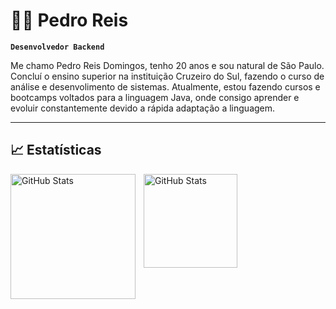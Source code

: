 # 👨‍💻 Pedro Reis

**`Desenvolvedor Backend`**

Me chamo Pedro Reis Domingos, tenho 20 anos e sou natural de São Paulo. Concluí o ensino superior na instituição Cruzeiro do Sul, fazendo o curso de análise e desenvolimento de sistemas. Atualmente, estou fazendo cursos e bootcamps voltados para a linguagem Java, onde consigo aprender e evoluir constantemente devido a rápida adaptação a linguagem.


---

## 📈 Estatísticas



<p>
  <img 
    align="left" 
    alt="GitHub Stats" 
    height="200" 
    style="padding-right: 10px;" 
    src="https://github-readme-stats.vercel.app/api?username=pedrinhogates&show_icons=true&theme=tokyonight&include_all_commits=true&locale=pt-br" 
  />

<img 
      align="left" 
      alt="GitHub Stats" 
      height="150" 
      src="https://github-readme-stats.vercel.app/api/top-langs/?username=pedrinhogates&theme=tokyonight&layout=compact&custom_title=Tecnologias&langs_count=9" 
  />

</p>

